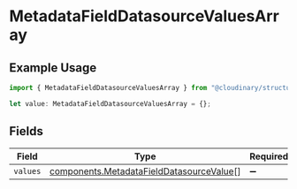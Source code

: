 # MetadataFieldDatasourceValuesArray

## Example Usage

```typescript
import { MetadataFieldDatasourceValuesArray } from "@cloudinary/structured-metadata/models/components";

let value: MetadataFieldDatasourceValuesArray = {};
```

## Fields

| Field                                                                                                | Type                                                                                                 | Required                                                                                             | Description                                                                                          |
| ---------------------------------------------------------------------------------------------------- | ---------------------------------------------------------------------------------------------------- | ---------------------------------------------------------------------------------------------------- | ---------------------------------------------------------------------------------------------------- |
| `values`                                                                                             | [components.MetadataFieldDatasourceValue](../../models/components/metadatafielddatasourcevalue.md)[] | :heavy_minus_sign:                                                                                   | N/A                                                                                                  |